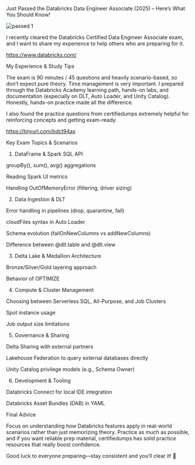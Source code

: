 Just Passed the Databricks Data Engineer Associate (2025) – Here’s What You Should Know!

![passed 1](https://github.com/user-attachments/assets/80cf2008-d0d6-43c9-9d64-29797c236833)


I recently cleared the Databricks Certified Data Engineer Associate exam, and I want to share my experience to help others who are preparing for it.

https://www.databricks.com/

My Experience & Study Tips

The exam is 90 minutes / 45 questions and heavily scenario-based, so don’t expect pure theory. Time management is very important. I prepared through the Databricks Academy learning path, hands-on labs, and documentation (especially on DLT, Auto Loader, and Unity Catalog). Honestly, hands-on practice made all the difference.

I also found the practice questions from certifiedumps extremely helpful for reinforcing concepts and getting exam-ready.

https://tinyurl.com/bdct94ax

Key Exam Topics & Scenarios

1. DataFrame & Spark SQL API

groupBy(), sum(), avg() aggregations

Reading Spark UI metrics

Handling OutOfMemoryError (filtering, driver sizing)

2. Data Ingestion & DLT

Error handling in pipelines (drop, quarantine, fail)

cloudFiles syntax in Auto Loader

Schema evolution (failOnNewColumns vs addNewColumns)

Difference between @dlt.table and @dlt.view

3. Delta Lake & Medallion Architecture

Bronze/Silver/Gold layering approach

Behavior of OPTIMIZE

4. Compute & Cluster Management

Choosing between Serverless SQL, All-Purpose, and Job Clusters

Spot instance usage

Job output size limitations

5. Governance & Sharing

Delta Sharing with external partners

Lakehouse Federation to query external databases directly

Unity Catalog privilege models (e.g., Schema Owner)

6. Development & Tooling

Databricks Connect for local IDE integration

Databricks Asset Bundles (DAB) in YAML

Final Advice

Focus on understanding how Databricks features apply in real-world scenarios rather than just memorizing theory. Practice as much as possible, and if you want reliable prep material, certifiedumps has solid practice resources that really boost confidence.

Good luck to everyone preparing—stay consistent and you’ll clear it! 🚀
